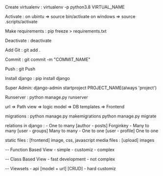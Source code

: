 Create virtualenv :
        virtualenv -p python3.8 VIRTUAL_NAME

Activate :
        on ubintu => source bin/activate
        on windows => source .scripts/activate

Make requirements :
        pip freeze > requirements.txt

Deactivate : 
        deactivate

Add Git :
        git add .

Commit :
        git commit -m "COMMIT_NAME"

Push :
        git Push

Install django :
        pip install django

Super Admin:
        django-admin startproject PROJECT_NAME(always 'project')

Runserver : 
        python manage.py runserver

url => Path
view => logic
model => DB
templates => Frontend

migrations :
        python manage.py makemigrations
        python manage.py migrate


relations in django :
        - One to many  [author - posts] Forginkey
        - Many to many [user - groups] Many to many
        - One to one   [user - profile] One to one




static files : [frontend] image, css, javascript
media files : [upload] images





-- Function Based View
        - simple
        - customiz
        - complex

-- Class Based View
        - fast development
        - not complex

-- Viewsets
        - api [model + url] [CRUD]
        - hard customiz